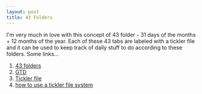 ```yaml
---
layout: post
title: 43 Folders
---
```


I'm very much in love with this concept of 43 folder - 31 days of the months + 12 months of the year. Each of these 43 tabs are labeled with a tickler file and it can be used to keep track of daily stuff to do according to these folders. Some links...

1. [43 folders](http://www.43folders.com/)
2. [GTD](http://en.wikipedia.org/wiki/Getting_Things_Done)
3. [Tickler file](http://en.wikipedia.org/wiki/Tickler_file)
4. [how to use a tickler file system](http://www.synergyinstituteonline.com/detail_article.php?artid=303/)
